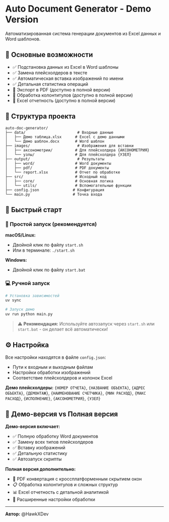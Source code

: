 # Auto Document Generator - Demo Version

Автоматизированная система генерации документов из Excel данных и Word шаблонов.

## 🚀 Основные возможности

- ✅ Подстановка данных из Excel в Word шаблоны
- ✅ Замена плейсхолдеров в тексте
- ✅ Автоматическая вставка изображений по имени
- ✅ Детальная статистика операций
- 🚫 Экспорт в PDF (доступно в полной версии)
- 🚫 Обработка колонтитулов (доступно в полной версии)
- 🚫 Excel отчетность (доступно в полной версии)

## 📁 Структура проекта

```
auto-doc-generator/
├── data/                       # Входные данные
│   ├── Демо таблица.xlsx      # Excel с демо данными
│   └── Демо шаблон.docx       # Word шаблон
├── images/                     # Изображения для вставки
│   ├── аксонометрии/          # Для плейсхолдера {АКСОНОМЕТРИЯ}
│   └── узлы/                  # Для плейсхолдера {УЗЕЛ}
├── output/                     # Результаты
│   ├── word/                  # Word документы
│   ├── pdf/                   # PDF документы
│   └── report.xlsx            # Отчет по обработке
├── src/                       # Исходный код
│   ├── core/                  # Основная логика
│   └── utils/                 # Вспомогательные функции
├── config.json               # Конфигурация
└── main.py                   # Точка входа
```

## 🔧 Быстрый старт

### 📱 Простой запуск (рекомендуется)

**macOS/Linux:**
- Двойной клик по файлу `start.sh`
- Или в терминале: `./start.sh`

**Windows:**
- Двойной клик по файлу `start.bat`

### 💻 Ручной запуск

```bash
# Установка зависимостей
uv sync

# Запуск демо
uv run python main.py
```

> ⚠️ **Рекомендация:** Используйте автозапуск через `start.sh` или `start.bat` - он делает всё автоматически!

## ⚙️ Настройка

Все настройки находятся в файле `config.json`:
- Пути к входным и выходным файлам
- Настройки обработки изображений
- Соответствие плейсхолдеров и колонок Excel

**Демо плейсхолдеры:** `{НОМЕР ОТЧЕТА}`, `{НАЗВАНИЕ ОБЪЕКТА}`, `{АДРЕС ОБЪЕКТА}`, `{ДЕМОНТАЖ}`, `{НАИМЕНОВАНИЕ СЧЕТЧИКА}`, `{МИН РАСХОД}`, `{МАКС РАСХОД}`, `{ИСПОЛНЕНИЕ}`, `{АКСОНОМЕТРИЯ}`, `{УЗЕЛ}`

## 🎯 Демо-версия vs Полная версия

**Демо-версия включает:**
- ✅ Полную обработку Word документов
- ✅ Замену всех типов плейсхолдеров
- ✅ Вставку изображений
- ✅ Детальную статистику
- ✅ Автозапуск скрипты

**Полная версия дополнительно:**
- 📄 PDF конвертация с кроссплатформенным скрытием окон
- 📋 Обработка колонтитулов и сложных структур
- 📊 Excel отчетность с детальной аналитикой
- 🔧 Расширенные настройки обработки

---

**Автор:** @HawkXDev
